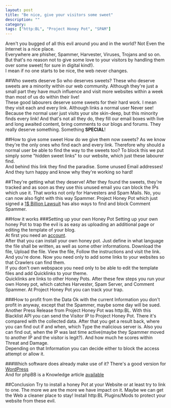 ```yaml
---
layout: post
title: "Be nice, give your visitors some sweet"
description: ""
category: 
tags: ["http:BL", "Project Honey Pot", "SPAM"]
---
```

Aren't you bugged of all this evil around you and in the world? Not Even the Internet is a nice place.  
Everywhere are phisher, Spammer, Harvester, Viruses, Trojans and so on. But that's no reason not to give some love to your visitors by handling them over some sweet( for sure in digital kind!).  
I mean if no one starts to be nice, the web never changes.  

##Who sweets deserve
So who deserves sweets? These who deserve sweets are a minority within our web community. Although they're just a small part they have much influence and visit more websites within a week than most of us do within their live!  
These good labourers deserve some sweets for their hard work. I mean they visit each and every link. Although links a normal user Never see! Because the normal user just visits your site skin-deep, but this minority finds every link! And that's not all they do, they fill our email boxes with live and long awaited content, bring comments to our blogs and forums. They really deserve something. Something __SPECIAL__!  

##How to give some sweet
How do we give them now sweets? As we know they're the only ones who find each and every link. Therefore why should a normal user be able to find the way to the sweets too? To block this we put simply some "hidden sweet links" to our website, which just these labourer find.  
And behind this link they find the paradise. Some unused Email addresses! And they turn happy and know why they're working so hard!  

##They're getting what they deserve!
After they found the sweets, they're tracked and as soon as they use this unused email you can block the IPs which use it. That works not only for Harvesters and Spam Mails. No, you can now also fight with this way Spammer. Project Honey Pot which just signed a [1$ Billion Lawsuit](http://www.projecthoneypot.org/5days_thursday.php) has also ways to find and block Comment Spammer.  

##How it works
###Setting up your own Honey Pot
Setting up your own honey Pot to trap the evil is as easy as uploading an additional page or editing the template of your blog.  
At first you need an [account](http://www.projecthoneypot.org).  
After that you can install your own honey pot. Just define in what language the file shall be written, as well as some other informations. Download the file, Upload the file. View the file, Follow the instructions and visit the link. And you're done. Now you need only to add some links to your websites so that Crawlers can find them.  
If you don't own webspace you need only to be able to edit the template files and add Quicklinks to your theme.  
Quicklinks are links to other Honey Pots. After these few steps you run your own Honey pot, which catches Harvester, Spam Server, and Comment Spammer. At Project Honey Pot you can track your trap.
  
###How to profit from the Data
Ok with the current Information you don't profit in anyway, except that the Spammer, maybe some day will be sued. Another Press Release from Project Honey Pot was http:BL. With this Blacklist API you can send the Visitor IP to Project Honey Pot. There it's compared with the collected data. After that you get a result back, where you can find out if and when, which Type the malicious server is. Also you can find out, when the IP was last time active(maybe they Spammer moved to another IP and the visitor is legit?). And how much he scores within Threat and Damage.  
Depending on that Information you can decide either to block the access attempt or allow it.  

###Which software does already make use of it?
There's a good version for [WordPress](http://stepien.com.pl/2007/04/28/httpbl_wordpress_plugin/)  
And for phpBB is a Knowledge article [available](http://www.phpbb.com/kb/article/httpbl-on-phpbb-fight-back-against-spammers/)  

##Conclusion
Try to install a honey Pot at your Website or at least try to link to one. The more we are the more we have impact on it. Maybe we can get the Web a cleaner place to stay! Install http:BL Plugins/Mods to protect your website from these evil.  
